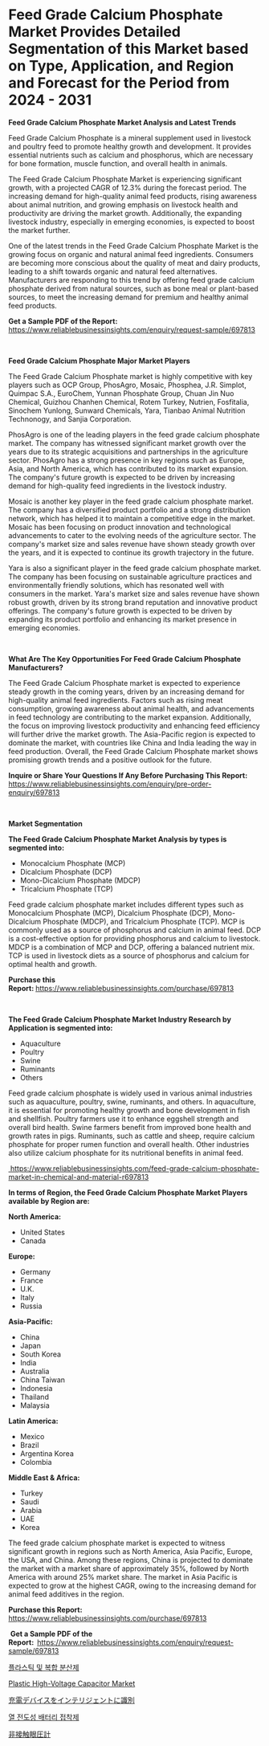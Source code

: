 <p><h1>Feed Grade Calcium Phosphate Market Provides Detailed Segmentation of this Market based on Type, Application, and Region and Forecast for the Period from 2024 - 2031</h1></p><p><strong>Feed Grade Calcium Phosphate Market Analysis and Latest Trends</strong></p>
<p><p>Feed Grade Calcium Phosphate is a mineral supplement used in livestock and poultry feed to promote healthy growth and development. It provides essential nutrients such as calcium and phosphorus, which are necessary for bone formation, muscle function, and overall health in animals.</p><p>The Feed Grade Calcium Phosphate Market is experiencing significant growth, with a projected CAGR of 12.3% during the forecast period. The increasing demand for high-quality animal feed products, rising awareness about animal nutrition, and growing emphasis on livestock health and productivity are driving the market growth. Additionally, the expanding livestock industry, especially in emerging economies, is expected to boost the market further.</p><p>One of the latest trends in the Feed Grade Calcium Phosphate Market is the growing focus on organic and natural animal feed ingredients. Consumers are becoming more conscious about the quality of meat and dairy products, leading to a shift towards organic and natural feed alternatives. Manufacturers are responding to this trend by offering feed grade calcium phosphate derived from natural sources, such as bone meal or plant-based sources, to meet the increasing demand for premium and healthy animal feed products.</p></p>
<p><strong>Get a Sample PDF of the Report:&nbsp;</strong> <a href="https://www.reliablebusinessinsights.com/enquiry/request-sample/697813">https://www.reliablebusinessinsights.com/enquiry/request-sample/697813</a></p>
<p>&nbsp;</p>
<p><strong>Feed Grade Calcium Phosphate Major Market Players</strong></p>
<p><p>The Feed Grade Calcium Phosphate market is highly competitive with key players such as OCP Group, PhosAgro, Mosaic, Phosphea, J.R. Simplot, Quimpac S.A., EuroChem, Yunnan Phosphate Group, Chuan Jin Nuo Chemical, Guizhou Chanhen Chemical, Rotem Turkey, Nutrien, Fosfitalia, Sinochem Yunlong, Sunward Chemicals, Yara, Tianbao Animal Nutrition Technonogy, and Sanjia Corporation.</p><p>PhosAgro is one of the leading players in the feed grade calcium phosphate market. The company has witnessed significant market growth over the years due to its strategic acquisitions and partnerships in the agriculture sector. PhosAgro has a strong presence in key regions such as Europe, Asia, and North America, which has contributed to its market expansion. The company's future growth is expected to be driven by increasing demand for high-quality feed ingredients in the livestock industry.</p><p>Mosaic is another key player in the feed grade calcium phosphate market. The company has a diversified product portfolio and a strong distribution network, which has helped it to maintain a competitive edge in the market. Mosaic has been focusing on product innovation and technological advancements to cater to the evolving needs of the agriculture sector. The company's market size and sales revenue have shown steady growth over the years, and it is expected to continue its growth trajectory in the future.</p><p>Yara is also a significant player in the feed grade calcium phosphate market. The company has been focusing on sustainable agriculture practices and environmentally friendly solutions, which has resonated well with consumers in the market. Yara's market size and sales revenue have shown robust growth, driven by its strong brand reputation and innovative product offerings. The company's future growth is expected to be driven by expanding its product portfolio and enhancing its market presence in emerging economies.</p></p>
<p>&nbsp;</p>
<p><strong>What Are The Key Opportunities For Feed Grade Calcium Phosphate Manufacturers?</strong></p>
<p><p>The Feed Grade Calcium Phosphate market is expected to experience steady growth in the coming years, driven by an increasing demand for high-quality animal feed ingredients. Factors such as rising meat consumption, growing awareness about animal health, and advancements in feed technology are contributing to the market expansion. Additionally, the focus on improving livestock productivity and enhancing feed efficiency will further drive the market growth. The Asia-Pacific region is expected to dominate the market, with countries like China and India leading the way in feed production. Overall, the Feed Grade Calcium Phosphate market shows promising growth trends and a positive outlook for the future.</p></p>
<p><strong>Inquire or Share Your Questions If Any Before Purchasing This Report:</strong> <a href="https://www.reliablebusinessinsights.com/enquiry/pre-order-enquiry/697813">https://www.reliablebusinessinsights.com/enquiry/pre-order-enquiry/697813</a></p>
<p>&nbsp;</p>
<p><strong>Market Segmentation</strong></p>
<p><strong>The Feed Grade Calcium Phosphate Market Analysis by types is segmented into:</strong></p>
<p><ul><li>Monocalcium Phosphate (MCP)</li><li>Dicalcium Phosphate (DCP)</li><li>Mono-Dicalcium Phosphate (MDCP)</li><li>Tricalcium Phosphate (TCP)</li></ul></p>
<p><p>Feed grade calcium phosphate market includes different types such as Monocalcium Phosphate (MCP), Dicalcium Phosphate (DCP), Mono-Dicalcium Phosphate (MDCP), and Tricalcium Phosphate (TCP). MCP is commonly used as a source of phosphorus and calcium in animal feed. DCP is a cost-effective option for providing phosphorus and calcium to livestock. MDCP is a combination of MCP and DCP, offering a balanced nutrient mix. TCP is used in livestock diets as a source of phosphorus and calcium for optimal health and growth.</p></p>
<p><strong>Purchase this Report:&nbsp;</strong><a href="https://www.reliablebusinessinsights.com/purchase/697813">https://www.reliablebusinessinsights.com/purchase/697813</a></p>
<p>&nbsp;</p>
<p><strong>The Feed Grade Calcium Phosphate Market Industry Research by Application is segmented into:</strong></p>
<p><ul><li>Aquaculture</li><li>Poultry</li><li>Swine</li><li>Ruminants</li><li>Others</li></ul></p>
<p><p>Feed grade calcium phosphate is widely used in various animal industries such as aquaculture, poultry, swine, ruminants, and others. In aquaculture, it is essential for promoting healthy growth and bone development in fish and shellfish. Poultry farmers use it to enhance eggshell strength and overall bird health. Swine farmers benefit from improved bone health and growth rates in pigs. Ruminants, such as cattle and sheep, require calcium phosphate for proper rumen function and overall health. Other industries also utilize calcium phosphate for its nutritional benefits in animal feed.</p></p>
<p><a href="https://www.reliablebusinessinsights.com/feed-grade-calcium-phosphate-market-in-chemical-and-material-r697813">&nbsp;https://www.reliablebusinessinsights.com/feed-grade-calcium-phosphate-market-in-chemical-and-material-r697813</a></p>
<p><strong>In terms of Region, the Feed Grade Calcium Phosphate Market Players available by Region are:</strong></p>
<p>
    <p> <strong> North America: </strong>
        <ul>
            <li>United States</li>
            <li>Canada</li>
        </ul>
        </p> 
    <p> <strong> Europe: </strong>
        <ul>
            <li>Germany</li>
            <li>France</li>
            <li>U.K.</li>
            <li>Italy</li>
            <li>Russia</li>
        </ul>
        </p> 
    <p> <strong> Asia-Pacific: </strong>
        <ul>
            <li>China</li>
            <li>Japan</li>
            <li>South Korea</li>
            <li>India</li>
            <li>Australia</li>
            <li>China Taiwan</li>
            <li>Indonesia</li>
            <li>Thailand</li>
            <li>Malaysia</li>
        </ul>
        </p> 
    <p> <strong> Latin America: </strong>
        <ul>
            <li>Mexico</li>
            <li>Brazil</li>
            <li>Argentina Korea</li>
            <li>Colombia</li>
        </ul>
        </p> 
    <p> <strong> Middle East & Africa: </strong>
        <ul>
            <li>Turkey</li>
            <li>Saudi</li>
            <li>Arabia</li>
            <li>UAE</li>
            <li>Korea</li>
        </ul>
    </p>
    </p>
<p><p>The feed grade calcium phosphate market is expected to witness significant growth in regions such as North America, Asia Pacific, Europe, the USA, and China. Among these regions, China is projected to dominate the market with a market share of approximately 35%, followed by North America with around 25% market share. The market in Asia Pacific is expected to grow at the highest CAGR, owing to the increasing demand for animal feed additives in the region.</p></p>
<p><strong>Purchase this Report: </strong><a href="https://www.reliablebusinessinsights.com/purchase/697813">https://www.reliablebusinessinsights.com/purchase/697813</a></p>
<p>&nbsp;<strong>Get a Sample PDF of the Report:&nbsp;&nbsp;</strong><a href="https://www.reliablebusinessinsights.com/enquiry/request-sample/697813">https://www.reliablebusinessinsights.com/enquiry/request-sample/697813</a></p>
<p><strong></strong></p>
<p><p><a href="https://medium.com/@lowellleke20231/%ED%94%8C%EB%9D%BC%EC%8A%A4%ED%8B%B1-%EB%B0%8F-%EB%B3%B5%ED%95%A9%EC%B2%B4-%EB%B6%84%EC%82%B0%EC%A0%9C-%EC%8B%9C%EC%9E%A5-%EC%8B%9C%EC%9E%A5-%EC%A0%90%EC%9C%A0%EC%9C%A8-%EC%8B%9C%EC%9E%A5-%EB%8F%99%ED%96%A5-%EB%B0%8F-%EB%AF%B8%EB%9E%98-%EC%84%B1%EC%9E%A5-%ED%83%90%EC%83%89-8c8e60c2e48d">플라스틱 및 복합 분산제</a></p><p><a href="https://github.com/IsmaelBlick2023/Market-Research-Report-List-1/blob/main/plastic-high-voltage-capacitor-market.md">Plastic High-Voltage Capacitor Market</a></p><p><a href="https://medium.com/@ja15984/2031%E5%B9%B4%E3%81%BE%E3%81%A7%E3%81%AE%E5%85%85%E9%9B%BB%E3%83%87%E3%83%90%E3%82%A4%E3%82%B9%E5%B8%82%E5%A0%B4%E3%81%AB%E9%96%A2%E3%81%99%E3%82%8B%E7%9F%A5%E7%9A%84%E3%81%AA%E7%89%B9%E5%AE%9A-%E3%83%88%E3%83%AC%E3%83%B3%E3%83%89-%E4%BA%88%E6%B8%AC-%E7%AB%B6%E4%BA%89%E5%88%86%E6%9E%90-940ca5c6bef7">充電デバイスをインテリジェントに識別</a></p><p><a href="https://medium.com/@hilmi-2a/%EC%97%B4-%EC%A0%84%EB%8F%84%EC%84%B1-%EB%B0%B0%ED%84%B0%EB%A6%AC-%EC%A0%91%EC%B0%A9%EC%A0%9C-%EC%8B%9C%EC%9E%A5-%EA%B7%9C%EB%AA%A8-%EB%B0%8F-%EC%8B%9C%EC%9E%A5-%EB%8F%99%ED%96%A5-%EC%99%84%EC%A0%84%ED%95%9C-%EC%82%B0%EC%97%85-%EA%B0%9C%EA%B4%80-2024%EB%85%84%EB%B6%80%ED%84%B0-2031%EB%85%84-329b2bf45c55">열 전도성 배터리 접착제</a></p><p><a href="https://github.com/TysonKub/Market-Research-Report-List-1/blob/main/909757497318.md">非接触眼圧計</a></p></p>